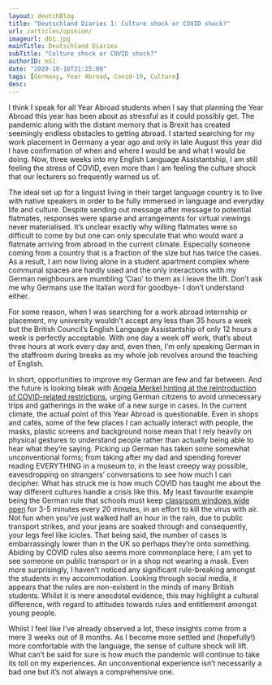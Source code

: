 ```yaml
---
layout: deutchBlog
title: "Deutschland Diaries 1: Culture shock or COVID shock?"
url: /articles/opinion/
imageurl: db1.jpg
mainTitle: Deutschland Diaries
subTitle: "Culture shock or COVID shock?"
authorID: mS1
date: "2020-10-18T21:25:00"
tags: [Germany, Year Abroad, Covid-19, Culture]
desc: 
---
```


I think I speak for all Year Abroad students when I say that planning the Year Abroad this year has been about as stressful as it could possibly get. The pandemic along with the distant memory that is Brexit has created seemingly endless obstacles to getting abroad. I started searching for my work placement in Germany a year ago and only in late August this year did I have confirmation of when and where I would be and what I would be doing. Now, three weeks into my English Language Assistantship, I am still feeling the stress of COVID, even more than I am feeling the culture shock that our lecturers so frequently warned us of.

The ideal set up for a linguist living in their target language country is to live with native  speakers in order to be fully immersed in language and everyday life and culture. Despite  sending out message after message to potential flatmates, responses were sparse and  arrangements for virtual viewings never materialised. It’s unclear exactly why willing  flatmates were so difficult to come by but one can only speculate that who would want a  flatmate arriving from abroad in the current climate. Especially someone coming from a  country that is a fraction of the size but has twice the cases. As a result, I am now living  alone in a student apartment complex where communal spaces are hardly used and the only  interactions with my German neighbours are mumbling ‘Ciao’ to them as I leave the lift.  Don’t ask me why Germans use the Italian word for goodbye- I don’t understand either. 

For some reason, when I was searching for a work abroad internship or placement, my  university wouldn’t accept any less than 35 hours a week but the British Council’s English  Language Assistantship of only 12 hours a week is perfectly acceptable. With one day a  week off work, that’s about three hours at work every day and, even then, I’m only speaking  German in the staffroom during breaks as my whole job revolves around the teaching of  English. 

In short, opportunities to improve my German are few and far between. And the future is  looking bleak with <a href="https://www.dw.com/en/coronavirus-in-germany-angela-merkel-urges-people-to-stay-home-whenever-possible/a-55308330" target="_blank">Angela Merkel hinting at the reintroduction of COVID-related restrictions</a>,  urging German citizens to avoid unnecessary trips and gatherings in the wake of a new surge  in cases. In the current climate, the actual point of this Year Abroad is questionable. Even in  shops and cafés, some of the few places I can actually interact with people, the masks,  plastic screens and background noise mean that I rely heavily on physical gestures to  understand people rather than actually being able to hear what they’re saying. Picking up German has taken some somewhat unconventional forms; from taking after my dad and  spending forever reading EVERYTHING in a museum to, in the least creepy way possible,  eavesdropping on strangers’ conversations to see how much I can decipher. What has struck me is how much COVID has taught me about the way different cultures  handle a crisis like this. My least favourite example being the German rule that schools must keep <a href="https://www.dw.com/en/coronavirus-germany-unveils-airing-plan-for-schools/a-55286311" target="_blank">classroom windows wide open</a> for 3-5 minutes every 20 minutes, in an effort to kill the  virus with air. Not fun when you’ve just walked half an hour in the rain, due to public  transport strikes, and your jeans are soaked through and consequently, your legs feel like  icicles. That being said, the number of cases is embarrassingly lower than in the UK so  perhaps they’re onto something. Abiding by COVID rules also seems more commonplace  here; I am yet to see someone on public transport or in a shop not wearing a mask. Even  more surprisingly, I haven’t noticed any significant rule-breaking amongst the students in  my accommodation. Looking through social media, it appears that the rules are non-existent  in the minds of many British students. Whilst it is mere anecdotal evidence, this may  highlight a cultural difference, with regard to attitudes towards rules and entitlement amongst young people. 

Whilst I feel like I’ve already observed a lot, these insights come from a mere 3 weeks out of  8 months. As I become more settled and (hopefully!) more comfortable with the language,  the sense of culture shock will lift. What can’t be said for sure is how much the pandemic  will continue to take its toll on my experiences. An unconventional experience isn’t  necessarily a bad one but it’s not always a comprehensive one.
